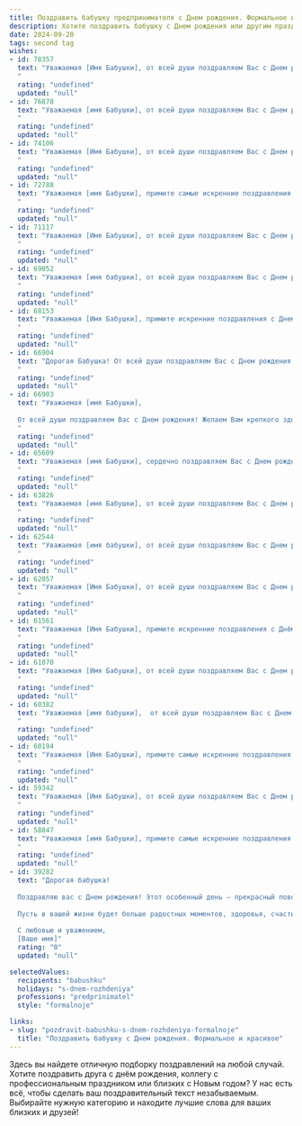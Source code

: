 ```yaml
---
title: Поздравить бабушку предпринимателя c Днем рождения. Формальное и красивое
description: Хотите поздравить бабушку c Днем рождения или другим праздником? Наш ИИ создаст незабываемое поздравление, а вы обязательно выделитесь среди других.  
date: 2024-09-20
tags: second tag
wishes:
- id: 78357
  text: "Уважаемая [Имя Бабушки], от всей души поздравляем Вас с Днем рождения! Желаем Вам крепкого здоровья,  неиссякаемой энергии,  творческих успехов в Вашем предпринимательском деле и  радости от каждого прожитого дня!
  "
  rating: "undefined"
  updated: "null"
- id: 76878
  text: "Уважаемая [имя Бабушки], от всей души поздравляем Вас с Днем рождения! Желаем Вам крепкого здоровья, неиссякаемой энергии, процветания в Вашем предпринимательском деле и много счастливых моментов в кругу близких!
  "
  rating: "undefined"
  updated: "null"
- id: 74106
  text: "Уважаемая [Имя Бабушки], от всей души поздравляем Вас с Днем рождения! Желаем Вам крепкого здоровья, неугасающей энергии, благополучия и процветания в вашем предпринимательском деле. Пусть каждый день будет полон ярких событий и радости, а все задуманные планы успешно реализуются.
  "
  rating: "undefined"
  updated: "null"
- id: 72788
  text: "Уважаемая [имя Бабушки], примите самые искренние поздравления с Днём рождения! Желаем Вам крепкого здоровья, оптимизма и новых творческих успехов в Вашем предпринимательском деле. Пусть каждый день дарит Вам радость, благополучие и тепло домашнего очага!
  "
  rating: "undefined"
  updated: "null"
- id: 71117
  text: "Уважаемая [Имя Бабушки], от всей души поздравляем Вас с Днем рождения! Желаем Вам крепкого здоровья, благополучия, процветания в Вашем предпринимательском деле и  радости от каждого прожитого дня. Пусть этот год будет полон ярких событий, приятных встреч и успехов во всех начинаниях!
  "
  rating: "undefined"
  updated: "null"
- id: 69052
  text: "Уважаемая [имя бабушки], от всей души поздравляем Вас с Днем рождения! Желаем Вам крепкого здоровья, неиссякаемой энергии и успехов в вашем предпринимательском деле. Пусть каждый день приносит радость, а близкие всегда будут рядом. Счастья Вам и благополучия!
  "
  rating: "undefined"
  updated: "null"
- id: 68153
  text: "Уважаемая [Имя Бабушки], примите искренние поздравления с Днем рождения! Желаем Вам крепкого здоровья, благополучия и процветания Вашего дела. Пусть Ваш предпринимательский талант приносит Вам радость и успехи, а близкие всегда будут рядом, даря тепло и поддержку. С Днем рождения!
  "
  rating: "undefined"
  updated: "null"
- id: 66904
  text: "Дорогая Бабушка! От всей души поздравляем Вас с Днем рождения! Желаем Вам крепкого здоровья, неиссякаемой энергии и успехов в Вашем предпринимательском деле. Пусть каждый день приносит радость, а все задуманное вовремя сбудется!
  "
  rating: "undefined"
  updated: "null"
- id: 66903
  text: "Уважаемая [имя Бабушки],
  
  От всей души поздравляем Вас с Днем рождения! Желаем Вам крепкого здоровья, неиссякаемой энергии и новых успехов в Вашем предпринимательском деле. Пусть каждый день дарит Вам радость, а все задуманные планы успешно реализуются.
  "
  rating: "undefined"
  updated: "null"
- id: 65609
  text: "Уважаемая [имя Бабушки], сердечно поздравляем Вас с Днем рождения! Желаем Вам крепкого здоровья, неисчерпаемой энергии и оптимизма,  чтобы Вы продолжали успешно развивать свой бизнес и радовать близких своим успехом.  Пусть каждый день приносит Вам новые возможности и вдохновение!
  "
  rating: "undefined"
  updated: "null"
- id: 63826
  text: "Уважаемая [имя Бабушки], от всей души поздравляем Вас с Днем рождения! Желаем Вам крепкого здоровья, неиссякаемой энергии, новых успехов в Вашем предпринимательском деле и радости от каждого прожитого дня. Пусть Ваша жизнь будет наполнена любовью, счастьем и благополучием!
  "
  rating: "undefined"
  updated: "null"
- id: 62544
  text: "Уважаемая [имя бабушки], от всей души поздравляем Вас с Днем рождения! Желаем Вам крепкого здоровья, неиссякаемой энергии, процветания Вашему делу и, конечно же, огромного счастья! Пусть каждый день будет наполнен яркими красками и приятными событиями, а Ваша душа всегда остается молодой и светлой!
  "
  rating: "undefined"
  updated: "null"
- id: 62057
  text: "Уважаемая [Имя Бабушки], от всей души поздравляем Вас с Днем рождения! Желаем Вам крепкого здоровья, неиссякаемой энергии и вдохновения в Вашем предпринимательском деле. Пусть каждый день приносит новые успехи и радости, а Ваша жизнь будет наполнена любовью близких и теплыми воспоминаниями.
  "
  rating: "undefined"
  updated: "null"
- id: 61561
  text: "Уважаемая [Имя Бабушки], примите искренние поздравления с Днём рождения! Желаем Вам крепкого здоровья, долголетия, благополучия и успехов в Вашем предпринимательском деле. Пусть каждый день будет наполнен радостью, любовью и гармонией!
  "
  rating: "undefined"
  updated: "null"
- id: 61070
  text: "Уважаемая [Имя Бабушки], от всей души поздравляем Вас с Днем рождения! Желаем Вам крепкого здоровья, неиссякаемой энергии, новых творческих идей и процветания в Вашем предпринимательском деле. Пусть каждый день дарит Вам радость, а окружение - любовь и заботу. Счастья Вам, благополучия и долгих лет жизни!
  "
  rating: "undefined"
  updated: "null"
- id: 60382
  text: "Уважаемая [имя бабушки],  от всей души поздравляем Вас с Днем рождения! Желаем Вам крепкого здоровья, благополучия, процветания и неиссякаемого оптимизма в Вашем предпринимательском деле. Пусть каждый день дарит яркие эмоции и новые возможности для реализации Ваших идей. Пусть Ваша жизнь будет наполнена радостью, любовью и гармонией!
  "
  rating: "undefined"
  updated: "null"
- id: 60194
  text: "Уважаемая [Имя Бабушки], примите самые искренние поздравления с Днем рождения! Желаем Вам крепкого здоровья, долгих лет жизни, благополучия и процветания Вашему бизнесу. Пусть каждый день приносит радость, вдохновение и новые успехи!
  "
  rating: "undefined"
  updated: "null"
- id: 59342
  text: "Уважаемая [Имя Бабушки], от всей души поздравляем Вас с Днем рождения! Желаем Вам крепкого здоровья, неиссякаемой энергии и успехов в Вашем предпринимательском деле. Пусть каждый день приносит новые идеи, удачные сделки и финансовое благополучие!
  "
  rating: "undefined"
  updated: "null"
- id: 58847
  text: "Уважаемая [имя Бабушки], примите самые искренние поздравления с Днем рождения! Вы – пример успешного человека, яркий предприниматель, который вдохновляет своим упорством и целеустремленностью. Желаем Вам крепкого здоровья, неиссякаемой энергии и новых ярких свершений в бизнесе! Пусть каждый день приносит радость, а Ваше сердце наполняется теплом и любовью близких.
  "
  rating: "undefined"
  updated: "null"
- id: 39282
  text: "Дорогая бабушка!
  
  Поздравляю вас с Днем рождения! Этот особенный день – прекрасный повод выразить вам слова искренней благодарности и восхищения. Ваша энергия, мудрость и предпринимательский дух вдохновляют нас всех. Вы показали, как важно следовать своим мечтам и настойчиво добиваться поставленных целей.
  
  Пусть в вашей жизни будет больше радостных моментов, здоровья, счастья и успехов. Желаю вам, чтобы каждый новый день приносил только положительные эмоции, а все задуманное реализовывалось с лёгкостью и удовольствием.
  
  С любовью и уважением,
  [Ваше имя]"
  rating: "0"
  updated: "null"

selectedValues:
  recipients: "babushku"
  holidays: "s-dnem-rozhdeniya"
  professions: "predprinimatel"
  style: "formalnoje"

links:
- slug: "pozdravit-babushku-s-dnem-rozhdeniya-formalnoje"
  title: "Поздравить бабушку c Днем рождения. Формальное и красивое"
---
```


Здесь вы найдете отличную подборку поздравлений на любой случай. 
Хотите поздравить друга с днём рождения, коллегу с профессиональным праздником или близких с Новым годом? У нас есть всё, чтобы сделать ваш поздравительный текст незабываемым. Выбирайте нужную категорию и находите лучшие слова для ваших близких и друзей!
